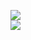 [![](https://img.shields.io/badge/Made%20With-Github%20Spray-lightgrey.svg?style=for-the-badge&logo=github)](https://github.com/Annihil/github-spray#8318)  
[![](https://i.imgur.com/2DrTn0Z.gif)](https://github.com/Annihil/github-spray)